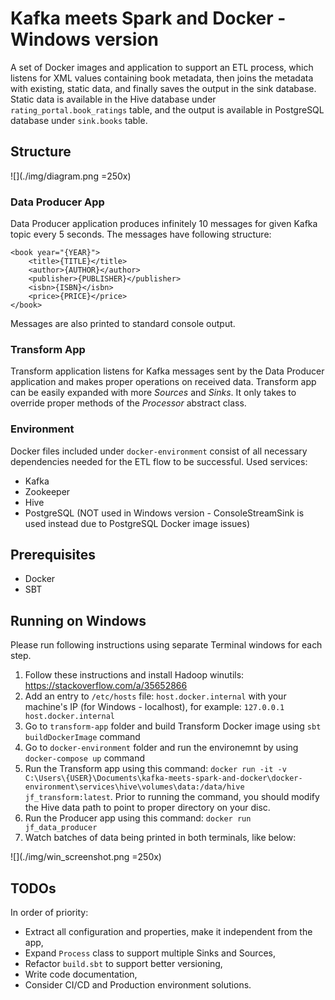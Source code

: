 # Kafka meets Spark and Docker - Windows version


A set of Docker images and application to support an ETL process, which listens for XML values containing book metadata, then joins the metadata with existing, static data, and finally saves the output in the sink database. 
Static data is available in the Hive database under `rating_portal.book_ratings` table, and the output is available in PostgreSQL database under `sink.books` table.

## Structure

![](./img/diagram.png =250x)

### Data Producer App
Data Producer application produces infinitely 10 messages for given Kafka topic every 5 seconds. The messages have following structure:
```
<book year="{YEAR}">
	<title>{TITLE}</title>
	<author>{AUTHOR}</author>
	<publisher>{PUBLISHER}</publisher>
	<isbn>{ISBN}</isbn>
	<price>{PRICE}</price>
</book>
```
Messages are also printed to standard console output.

### Transform App
Transform application listens for Kafka messages sent by the Data Producer application and makes proper operations on received data. Transform app can be easily expanded with more *Sources* and *Sinks*. It only takes to override proper methods of the *Processor* abstract class. 

### Environment

Docker files included under `docker-environment` consist of all necessary dependencies needed for the ETL flow to be successful. Used services:
* Kafka
* Zookeeper
* Hive
* PostgreSQL (NOT used in Windows version - ConsoleStreamSink is used instead due to PostgreSQL Docker image issues)

## Prerequisites

* Docker
* SBT

## Running on Windows

Please run following instructions using separate Terminal windows for each step.

1. Follow these instructions and install Hadoop winutils: https://stackoverflow.com/a/35652866
2. Add an entry to `/etc/hosts` file: `host.docker.internal` with your machine's IP (for Windows - localhost), for example:
`127.0.0.1 host.docker.internal`
3. Go to `transform-app` folder and build Transform Docker image using `sbt buildDockerImage` command
4. Go to `docker-environment` folder and run the environemnt by using `docker-compose up` command
5. Run the Transform app using this command: `docker run -it -v  C:\Users\{USER}\Documents\kafka-meets-spark-and-docker\docker-environment\services\hive\volumes\data:/data/hive jf_transform:latest`. Prior to running the command, you should modify the Hive data path to point to proper directory on your disc.
6. Run the Producer app using this command: `docker run jf_data_producer`
7. Watch batches of data being printed in both terminals, like below:

![](./img/win_screenshot.png =250x)

## TODOs

In order of priority:

* Extract all configuration and properties, make it independent from the app,
* Expand `Process` class to support multiple Sinks and Sources,
* Refactor `build.sbt` to support better versioning,
* Write code documentation,
* Consider CI/CD and Production environment solutions.
